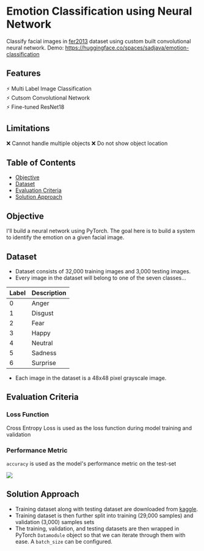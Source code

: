 # Emotion Classification using Neural Network 
Classify facial images in [fer2013](https://www.kaggle.com/datasets/deadskull7/fer2013) dataset using custom built convolutional neural network.
Demo: https://huggingface.co/spaces/sadjava/emotion-classification

## Features
⚡ Multi Label Image Classification  
⚡ Cutsom Convolutional Network  
⚡ Fine-tuned ResNet18

## Limitations
❌ Cannot handle multiple objects
❌ Do not show object location

## Table of Contents
- [Objective](#objective)
- [Dataset](#dataset)
- [Evaluation Criteria](#evaluation-criteria)
- [Solution Approach](#solution-approach)

## Objective
I'll build a neural network using PyTorch. The goal here is to build a system to identify the emotion on a given facial image.

## Dataset
- Dataset consists of 32,000 training images and 3,000 testing images.
- Every image in the dataset will belong to one of the seven classes...

| Label	| Description |
|--- | ---|
|0|	Anger|
|1|	Disgust|
|2|	Fear|
|3|	Happy|
|4|	Neutral|
|5|	Sadness|
|6|	Surprise|

- Each image in the dataset is a 48x48 pixel grayscale image.


## Evaluation Criteria

### Loss Function  
Cross Entropy Loss is used as the loss function during model training and validation 

### Performance Metric
`accuracy` is used as the model's performance metric on the test-set 

<img src="https://github.com/sssingh/fashion-mnist-classification/blob/master/assets/accuracy.png?raw=true">

## Solution Approach
- Training dataset along with testing dataset are downloaded from [kaggle](https://www.kaggle.com/datasets/deadskull7/fer2013).
- Training dataset is then further split into training (29,000 samples) and validation (3,000) samples sets
- The training, validation, and testing datasets are then wrapped in PyTorch `Datamodule` object so that we can iterate through them with ease. A `batch_size` can be configured.

